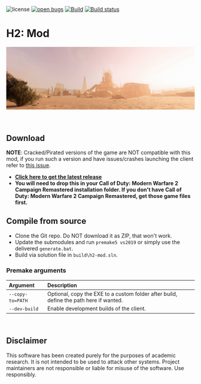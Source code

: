 ![license](https://img.shields.io/github/license/fedddddd/h2-mod.svg)
[![open bugs](https://img.shields.io/github/issues/fedddddd/h2-mod/bug?label=bugs)](https://github.com/fedddddd/h2-mod/issues?q=is%3Aissue+is%3Aopen+label%3Abug)
[![Build](https://github.com/fedddddd/h2-mod/workflows/Build/badge.svg)](https://github.com/fedddddd/h2-mod/actions)
[![Build status](https://ci.appveyor.com/api/projects/status/0sh80kdnsvm53rno?svg=true)](https://ci.appveyor.com/project/fedddddd/h2-mod)


# H2: Mod
<p align="center">
  <img src="assets/github/banner.png?raw=true" />
</p>

<br/>

## Download

**NOTE**: Cracked/Pirated versions of the game are NOT compatible with this mod, if you run such a version and have issues/crashes launching the client refer to [this issue](https://github.com/fedddddd/h2-mod/issues/111).

- **[Click here to get the latest release](https://ci.appveyor.com/api/projects/fedddddd/h2-mod/artifacts/build%2Fbin%2Fx64%2FRelease%2Fh2-mod.exe?branch=develop&job=Environment%3A%20APPVEYOR_BUILD_WORKER_IMAGE%3DVisual%20Studio%202019%2C%20PREMAKE_ACTION%3Dvs2019%2C%20CI%3D1%3B%20Configuration%3A%20Release)**
- **You will need to drop this in your Call of Duty: Modern Warfare 2 Campaign Remastered installation folder. If you don't have Call of Duty: Modern Warfare 2 Campaign Remastered, get those game files first.**

## Compile from source

- Clone the Git repo. Do NOT download it as ZIP, that won't work.
- Update the submodules and run `premake5 vs2019` or simply use the delivered `generate.bat`.
- Build via solution file in `build\h2-mod.sln`.

### Premake arguments

| Argument                    | Description                                    |
|:----------------------------|:-----------------------------------------------|
| `--copy-to=PATH`            | Optional, copy the EXE to a custom folder after build, define the path here if wanted. |
| `--dev-build`               | Enable development builds of the client. |

<br/>

## Disclaimer

This software has been created purely for the purposes of
academic research. It is not intended to be used to attack
other systems. Project maintainers are not responsible or
liable for misuse of the software. Use responsibly.
